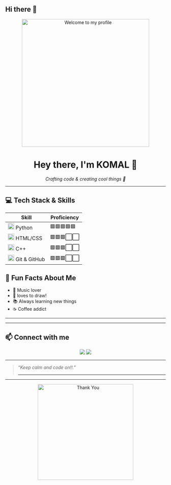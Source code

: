 ## Hi there 👋
<p align="center">
  <img src="https://media.giphy.com/media/l0MYt5jPR6QX5pnqM/giphy.gif" alt="Welcome to my profile" width="400" />
</p>

<h1 align="center">Hey there, I'm KOMAL 👋</h1>

<p align="center">
  <i>Crafting code & creating cool things 🚀</i>
</p>

---
## 💻 Tech Stack & Skills

| Skill          | Proficiency              |
|----------------|--------------------------|
| <img src="https://cdn.jsdelivr.net/gh/devicons/devicon/icons/python/python-original.svg" alt="Python" width="20" /> Python         | 🟩🟩🟩🟩🟩                 |
| <img src="https://cdn.jsdelivr.net/gh/devicons/devicon/icons/html5/html5-original.svg" alt="HTML5" width="20" /> HTML/CSS          | 🟩🟩🟩⬜⬜                 |
| <img src="https://cdn.jsdelivr.net/gh/devicons/devicon/icons/cplusplus/cplusplus-original.svg" alt="C++" width="20" /> C++         | 🟩🟩🟩⬜⬜                 |
| <img src="https://cdn.jsdelivr.net/gh/devicons/devicon/icons/git/git-original.svg" alt="Git" width="20" /> Git & GitHub            | 🟩🟩🟩⬜⬜                 |


## 🌟 Fun Facts About Me

- 🎵 Music lover   
- 🎨 loves to draw! 
- 📚 Always learning new things  
- ☕ Coffee addict

---

---

## 📫 Connect with me

<p align="center">
  <a href="https://www.linkedin.com/in/komal-43101737b/"><img src="https://img.shields.io/badge/LinkedIn-0A66C2?style=for-the-badge&logo=linkedin&logoColor=white"/></a>
  <a href="https://instagram.com/_ocean.ic_">
  <img src="https://img.shields.io/badge/Instagram-E4405F?style=for-the-badge&logo=instagram&logoColor=white"/>
</a>

</p>

---

> _“Keep calm and code on!!.”_
>
> ---

---
<p align="center">
  <img src="https://media.giphy.com/media/111ebonMs90YLu/giphy.gif" alt="Thank You" width="300" />
</p>




